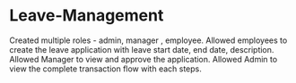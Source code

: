 # Leave-Management
Created multiple roles - admin, manager , employee.
Allowed employees to create the leave application with leave start date, end date, description.
Allowed Manager to view and approve the application.
Allowed Admin to view the complete transaction flow with each steps.
